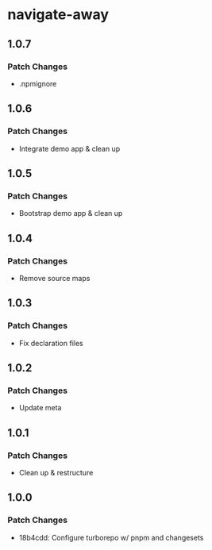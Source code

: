 # navigate-away

## 1.0.7

### Patch Changes

- .npmignore

## 1.0.6

### Patch Changes

- Integrate demo app & clean up

## 1.0.5

### Patch Changes

- Bootstrap demo app & clean up

## 1.0.4

### Patch Changes

- Remove source maps

## 1.0.3

### Patch Changes

- Fix declaration files

## 1.0.2

### Patch Changes

- Update meta

## 1.0.1

### Patch Changes

- Clean up & restructure

## 1.0.0

### Patch Changes

- 18b4cdd: Configure turborepo w/ pnpm and changesets
